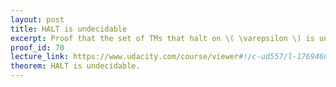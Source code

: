 ```yaml
---
layout: post
title: HALT is undecidable
excerpt: Proof that the set of TMs that halt on \( \varepsilon \) is undecidable.
proof_id: 70
lecture_link: https://www.udacity.com/course/viewer#!/c-ud557/l-1769468638/m-1727488949
theorem: HALT is undecidable.
---
```



